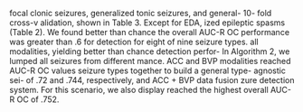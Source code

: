 focal clonic seizures, generalized tonic seizures, and general- 10- fold cross-v alidation, shown in Table 3. Except for EDA,
ized epileptic spasms (Table 2). We found better than chance the overall AUC-R OC performance was greater than .6 for
detection for eight of nine seizure types. all modalities, yielding better than chance detection perfor-
In Algorithm 2, we lumped all seizures from different mance. ACC and BVP modalities reached AUC-R OC values
seizure types together to build a general type- agnostic sei- of .72 and .744, respectively, and ACC + BVP data fusion
zure detection system. For this scenario, we also display reached the highest overall AUC-R OC of .752.
